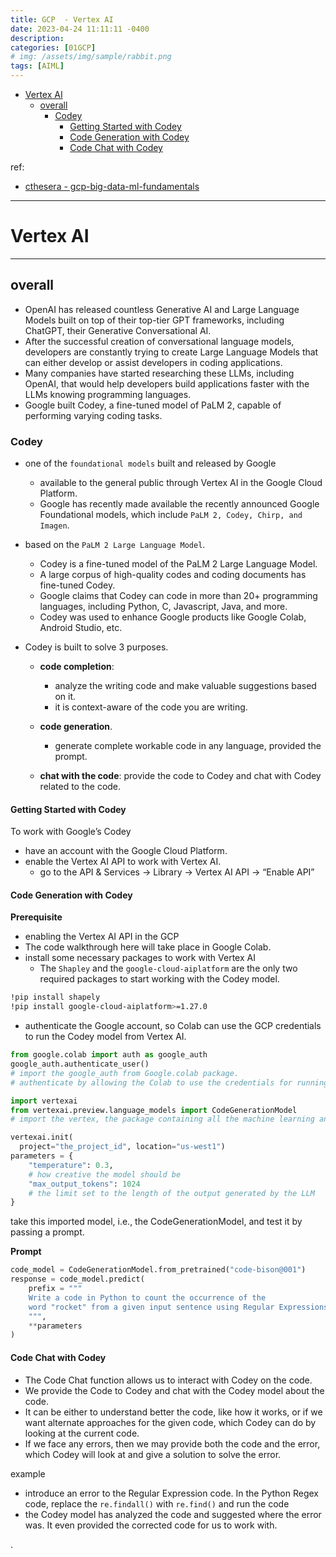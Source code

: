 ```yaml
---
title: GCP  - Vertex AI
date: 2023-04-24 11:11:11 -0400
description:
categories: [01GCP]
# img: /assets/img/sample/rabbit.png
tags: [AIML]
---
```


- [Vertex AI](#vertex-ai)
  - [overall](#overall)
    - [Codey](#codey)
      - [Getting Started with Codey](#getting-started-with-codey)
      - [Code Generation with Codey](#code-generation-with-codey)
      - [Code Chat with Codey](#code-chat-with-codey)

ref:
- [cthesera - gcp-big-data-ml-fundamentals](https://www.cthesera.org/learn/gcp-big-data-ml-fundamentals)

---


# Vertex AI

---

## overall

- OpenAI has released countless Generative AI and Large Language Models built on top of their top-tier GPT frameworks, including ChatGPT, their Generative Conversational AI.
- After the successful creation of conversational language models, developers are constantly trying to create Large Language Models that can either develop or assist developers in coding applications.
- Many companies have started researching these LLMs, including OpenAI, that would help developers build applications faster with the LLMs knowing programming languages.
- Google built Codey, a fine-tuned model of PaLM 2, capable of performing varying coding tasks.


### Codey

- one of the `foundational models` built and released by Google
  - available to the general public through Vertex AI in the Google Cloud Platform.
  - Google has recently made available the recently announced Google Foundational models, which include `PaLM 2, Codey, Chirp, and Imagen`.

- based on the `PaLM 2 Large Language Model`.
  - Codey is a fine-tuned model of the PaLM 2 Large Language Model.
  - A large corpus of high-quality codes and coding documents has fine-tuned Codey.
  - Google claims that Codey can code in more than 20+ programming languages, including Python, C, Javascript, Java, and more.
  - Codey was used to enhance Google products like Google Colab, Android Studio, etc.

- Codey is built to solve 3 purposes.

  - **code completion**:
    - analyze the writing code and make valuable suggestions based on it.
    - it is context-aware of the code you are writing.

  - **code generation**.
    - generate complete workable code in any language, provided the prompt.

  - **chat with the code**: provide the code to Codey and chat with Codey related to the code.


#### Getting Started with Codey

To work with Google’s Codey
- have an account with the Google Cloud Platform.
- enable the Vertex AI API to work with Vertex AI.
  - go to the API & Services -> Library -> Vertex AI API -> “Enable API”


#### Code Generation with Codey

**Prerequisite**
- enabling the Vertex AI API in the GCP
- The code walkthrough here will take place in Google Colab.
- install some necessary packages to work with Vertex AI
  - The `Shapley` and the `google-cloud-aiplatform` are the only two required packages to start working with the Codey model.

```bash
!pip install shapely
!pip install google-cloud-aiplatform>=1.27.0
```

- authenticate the Google account, so Colab can use the GCP credentials to run the Codey model from Vertex AI.

```py
from google.colab import auth as google_auth
google_auth.authenticate_user()
# import the google_auth from Google.colab package.
# authenticate by allowing the Colab to use the credentials for running the Codey model from Vertex AI.

import vertexai
from vertexai.preview.language_models import CodeGenerationModel
# import the vertex, the package containing all the machine learning and AI-related models composed by Google

vertexai.init(
  project="the_project_id", location="us-west1")
parameters = {
    "temperature": 0.3,
    # how creative the model should be
    "max_output_tokens": 1024
    # the limit set to the length of the output generated by the LLM
}
```

take this imported model, i.e., the CodeGenerationModel, and test it by passing a prompt.

**Prompt**

```py
code_model = CodeGenerationModel.from_pretrained("code-bison@001")
response = code_model.predict(
    prefix = """
    Write a code in Python to count the occurrence of the
    word "rocket" from a given input sentence using Regular Expressions
    """,
    **parameters
)
```



#### Code Chat with Codey

- The Code Chat function allows us to interact with Codey on the code.
- We provide the Code to Codey and chat with the Codey model about the code.
- It can be either to understand better the code, like how it works, or if we want alternate approaches for the given code, which Codey can do by looking at the current code.
- If we face any errors, then we may provide both the code and the error, which Codey will look at and give a solution to solve the error.

example
- introduce an error to the Regular Expression code. In the Python Regex code, replace the `re.findall()` with `re.find()` and run the code
- the Codey model has analyzed the code and suggested where the error was. It even provided the corrected code for us to work with.


.
